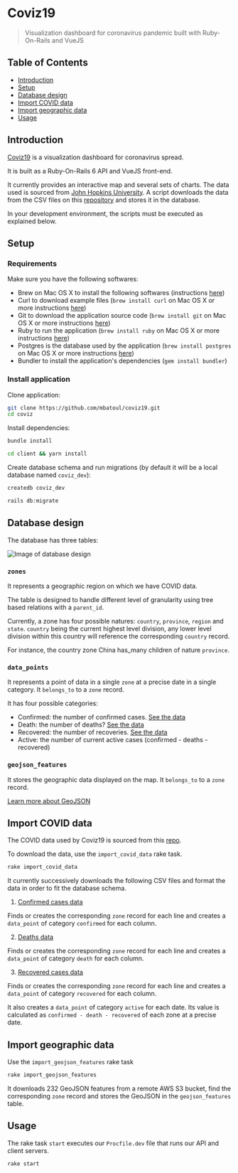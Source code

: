 # Coviz19

> Visualization dashboard for coronavirus pandemic built with Ruby-On-Rails and VueJS

## Table of Contents

- [Introduction](#introduction)
- [Setup](#setup)
- [Database design](#database-design)
- [Import COVID data](#import-covid-data)
- [Import geographic data](#import-geographic-data)
- [Usage](#usage)

## Introduction

[Coviz19](https://www.coviz19.com/coronavirus-map) is a visualization dashboard for coronavirus spread.

It is built as a Ruby-On-Rails 6 API and VueJS front-end.

It currently provides an interactive map and several sets of charts. The data used is sourced from [John Hopkins University](https://github.com/CSSEGISandData/COVID-19). A script downloads the data from the CSV files on this [repository](https://github.com/CSSEGISandData/COVID-19/tree/master/csse_covid_19_data/csse_covid_19_time_series) and stores it in the database.

In your development environment, the scripts must be executed as explained below.

## Setup

### Requirements

Make sure you have the following softwares:

- Brew on Mac OS X to install the following softwares (instructions [here](https://brew.sh/))
- Curl to download example files (`brew install curl` on Mac OS X or more instructions [here](https://github.com/curl/curl/blob/master/docs/INSTALL.md))
- Git to download the application source code (`brew install git` on Mac OS X or more instructions [here](https://git-scm.com/book/en/v2/Getting-Started-Installing-Git))
- Ruby to run the application (`brew install ruby` on Mac OS X or more instructions [here](https://www.ruby-lang.org/en/documentation/installation/))
- Postgres is the database used by the application (`brew install postgres` on Mac OS X or more instructions [here](https://www.postgresql.org/docs/current/tutorial-install.html))
- Bundler to install the application's dependencies (`gem install bundler`)

### Install application

Clone application:

```sh
git clone https://github.com/mbatoul/coviz19.git
cd coviz
```

Install dependencies:

```sh
bundle install
```
```sh
cd client && yarn install
```

Create database schema and run migrations (by default it will be a local database named `coviz_dev`):

```sh
createdb coviz_dev
```

```sh
rails db:migrate
```
## Database design

The database has three tables:

![Image of database design](https://coviz-19-bucket.s3.eu-west-3.amazonaws.com/erd-1.jpg)

### `zones`

It represents a geographic region on which we have COVID data.

The table is designed to handle different level of granularity using tree based relations with a `parent_id`.

Currently, a zone has four possible natures: `country`, `province`, `region` and `state`. `country` being the current highest level division, any lower level division within this country will reference the corresponding `country` record.

For instance, the country zone China has_many children of nature `province`.

### `data_points`

It represents a point of data in a single `zone` at a precise date in a single category. It `belongs_to` to a `zone` record.

It has four possible categories:

- Confirmed: the number of confirmed cases. [See the data](https://github.com/CSSEGISandData/COVID-19/blob/master/csse_covid_19_data/csse_covid_19_time_series/time_series_covid19_confirmed_global.csv)
- Death: the number of deaths? [See the data](https://github.com/CSSEGISandData/COVID-19/blob/master/csse_covid_19_data/csse_covid_19_time_series/time_series_covid19_deaths_global.csv)
- Recovered: the number of recoveries. [See the data](https://github.com/CSSEGISandData/COVID-19/blob/master/csse_covid_19_data/csse_covid_19_time_series/time_series_covid19_recovered_global.csv)
- Active: the number of current active cases (confirmed - deaths - recovered)

### `geojson_features`

It stores the geographic data displayed on the map. It `belongs_to` to a `zone` record.

[Learn more about GeoJSON](https://fr.wikipedia.org/wiki/GeoJSON)

## Import COVID data

The COVID data used by Coviz19 is sourced from this [repo](https://github.com/CSSEGISandData/COVID-19/tree/master/csse_covid_19_data/csse_covid_19_time_series).

To download the data, use the `import_covid_data` rake task.

```sh
rake import_covid_data
```

It currently successively downloads the following CSV files and format the data in order to fit the database schema.

1. [Confirmed cases data](https://github.com/CSSEGISandData/COVID-19/blob/master/csse_covid_19_data/csse_covid_19_time_series/time_series_covid19_confirmed_global.csv)

Finds or creates the corresponding `zone` record  for each line and creates a `data_point` of category `confirmed` for each column.

2. [Deaths data](https://github.com/CSSEGISandData/COVID-19/blob/master/csse_covid_19_data/csse_covid_19_time_series/time_series_covid19_deaths_global.csv)

Finds or creates the corresponding `zone` record  for each line and creates a `data_point` of category `death` for each column.

3. [Recovered cases data](https://github.com/CSSEGISandData/COVID-19/blob/master/csse_covid_19_data/csse_covid_19_time_series/time_series_covid19_recovered_global.csv)

Finds or creates the corresponding `zone` record  for each line and creates a `data_point` of category `recovered` for each column.

It also creates a `data_point` of category `active` for each date. Its value is calculated as `confirmed - death - recovered` of each zone at a precise date.

## Import geographic data

Use the `import_geojson_features` rake task

```sh
rake import_geojson_features
```

It downloads 232 GeoJSON features from a remote AWS S3 bucket, find the corresponding `zone` record and stores the GeoJSON in the `geojson_features` table.


## Usage

The rake task `start` executes our `Procfile.dev` file that runs our API and client servers.

```sh
rake start
```
